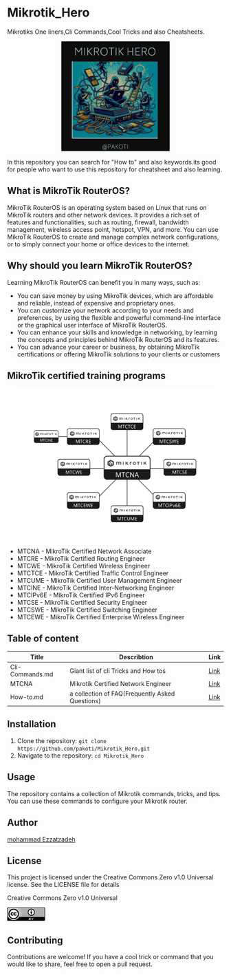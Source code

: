 # Mikrotik_Hero
Mikrotiks One liners,Cli Commands,Cool Tricks and also Cheatsheets.


<p align="center">
  <img src="https://github.com/pakoti/Mikrotik_Hero/blob/main/mIKROTIKHERO1.PNG" alt="mikrotik hero logo created by microsoft ai DALL-E" width=50% height=50%>
</p>

<p>In this repository you can search for "How to" and also keywords.its good for people who want to use this repository for cheatsheet and also learning.</p>

## What is MikroTik RouterOS?

<p>MikroTik RouterOS is an operating system based on Linux that runs on MikroTik routers and other network devices. It provides a rich set of features and functionalities, such as routing, firewall, bandwidth management, wireless access point, hotspot, VPN, and more. You can use MikroTik RouterOS to create and manage complex network configurations, or to simply connect your home or office devices to the internet.</p>

## Why should you learn MikroTik RouterOS?

Learning MikroTik RouterOS can benefit you in many ways, such as:
<ul>
<li>You can save money by using MikroTik devices, which are affordable and reliable, instead of expensive and proprietary ones.</li>
<li>You can customize your network according to your needs and preferences, by using the flexible and powerful command-line interface or the graphical user interface of MikroTik RouterOS.</li>
<li>You can enhance your skills and knowledge in networking, by learning the concepts and principles behind MikroTik RouterOS and its features.</li>
<li>You can advance your career or business, by obtaining MikroTik certifications or offering MikroTik solutions to your clients or customers</li>
</ul>

## MikroTik certified training programs

<p align="center">
  <img src="https://github.com/pakoti/Mikrotik_Hero/blob/main/mikrotik-certs.PNG" alt="mikrotik Certification">
</p>

<ul>
<li>MTCNA - MikroTik Certified Network Associate</li>
<li>MTCRE - MikroTik Certified Routing Engineer</li>
<li>MTCWE - MikroTik Certified Wireless Engineer</li>
<li>MTCTCE - MikroTik Certified Traffic Control Engineer</li>
<li>MTCUME - MikroTik Certified User Management Engineer</li>
<li>MTCINE - MikroTik Certified Inter-Networking Engineer</li>
<li>MTCIPv6E - MikroTik Certified IPv6 Engineer</li>
<li>MTCSE - MikroTik Certified Security Engineer</li>
<li>MTCSWE - MikroTik Certified Switching Engineer</li>
<li>MTCEWE - MikroTik Certified Enterprise Wireless Engineer</li>
</ul>





## Table of content
|Title|Describtion|Link|
|---|---|---|
|Cli-Commands.md|Giant list of cli Tricks and How tos| <a href="https://github.com/pakoti/Mikrotik_Hero/blob/main/Cli-commands.md">Link</a>|
|MTCNA|Mikrotik Certified Network Engineer|<a href="https://github.com/pakoti/Mikrotik_Hero/blob/main/MTCNA/README.MD">Link</a>|
|How-to.md|a collection of FAQ(Frequently Asked Questions)| <a href="https://github.com/pakoti/Mikrotik_Hero/blob/main/How-to.md">Link</a>|




## Installation

1. Clone the repository: `git clone https://github.com/pakoti/Mikrotik_Hero.git`
2. Navigate to the repository: `cd Mikrotik_Hero`

## Usage

The repository contains a collection of Mikrotik commands, tricks, and tips. You can use these commands to configure your Mikrotik router.


## Author
[mohammad Ezzatzadeh](https://github.com/pakoti)

## License
This project is licensed under the Creative Commons Zero v1.0 Universal license. See the LICENSE file for details

Creative Commons Zero v1.0 Universal

<img src=88x31.png alt="Creative Commons Zero v1.0 Universal">

## Contributing

Contributions are welcome! If you have a cool trick or command that you would like to share, feel free to open a pull request.